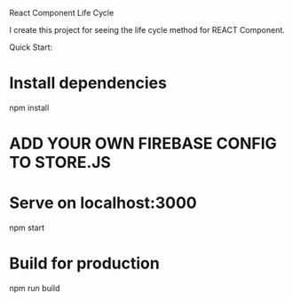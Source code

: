 React Component Life Cycle

 I create this project  for seeing the life cycle method for REACT Component.

Quick Start:
# Install dependencies
npm install

# ADD YOUR OWN FIREBASE CONFIG TO STORE.JS

# Serve on localhost:3000
npm start

# Build for production
npm run build
